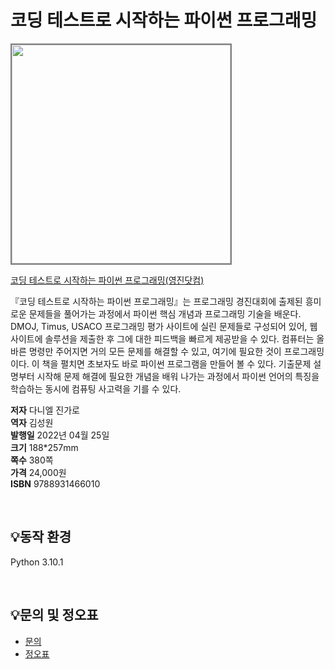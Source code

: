 # 코딩 테스트로 시작하는 파이썬 프로그래밍


<img src="https://www.youngjin.com/images/book_cover/9788931466010.jpg" height="350px" style="border: 2px solid grey;">

[코딩 테스트로 시작하는 파이썬 프로그래밍(영진닷컴)](https://blog.naver.com/ydot/222675216271)

『코딩 테스트로 시작하는 파이썬 프로그래밍』는 프로그래밍 경진대회에 출제된 흥미로운 문제들을 풀어가는 과정에서 파이썬 핵심 개념과 프로그래밍 기술을 배운다. DMOJ, Timus, USACO 프로그래밍 평가 사이트에 실린 문제들로 구성되어 있어, 웹사이트에 솔루션을 제출한 후 그에 대한 피드백을 빠르게 제공받을 수 있다. 컴퓨터는 올바른 명령만 주어지면 거의 모든 문제를 해결할 수 있고, 여기에 필요한 것이 프로그래밍이다. 이 책을 펼치면 초보자도 바로 파이썬 프로그램을 만들어 볼 수 있다. 기출문제 설명부터 시작해 문제 해결에 필요한 개념을 배워 나가는 과정에서 파이썬 언어의 특징을 학습하는 동시에 컴퓨팅 사고력을 기를 수 있다.

**저자** 다니엘 진가로  
**역자** 김성원  
**발행일** 2022년 04월 25일  
**크기** 188*257mm  
**쪽수** 380쪽  
**가격** 24,000원  
**ISBN** 9788931466010  
 
<br>

## 💡동작 환경
Python 3.10.1 
 
<br>

## 💡문의 및 정오표
- [문의](mailto:Support@youngjin.com)
- [정오표](https://www.youngjin.com/Artyboard/mboard.asp?strBoardID=errata)



